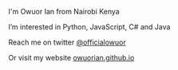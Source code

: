 <p>I'm Owuor Ian from Nairobi Kenya</p>
<p>I’m interested in Python, JavaScript, C# and Java</p>
<p>Reach me on twitter <a href= "https://twitter.com/officialowuor" target="_blank">@officialowuor</a></p>
<p>Or visit my website <a href="https://owuorian.github.io" target="_blank">owuorian.github.io</a></p>

<!---
owuorian/owuorian is a ✨ special ✨ repository because its `README.md` (this file) appears on your GitHub profile.
You can click the Preview link to take a look at your changes.
--->
